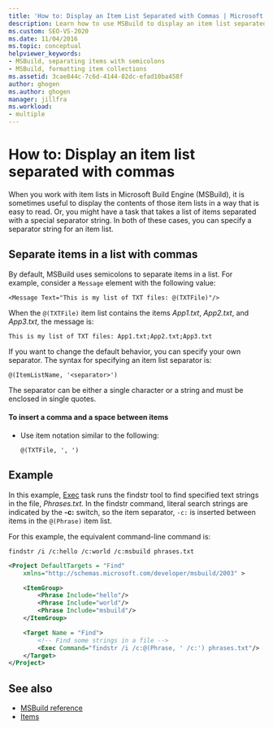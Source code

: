 ```yaml
---
title: 'How to: Display an Item List Separated with Commas | Microsoft Docs'
description: Learn how to use MSBuild to display an item list separated with commas, or specify other separator strings for an item list.
ms.custom: SEO-VS-2020
ms.date: 11/04/2016
ms.topic: conceptual
helpviewer_keywords:
- MSBuild, separating items with semicolons
- MSBuild, formatting item collections
ms.assetid: 3cae844c-7c6d-4144-82dc-efad10ba458f
author: ghogen
ms.author: ghogen
manager: jillfra
ms.workload:
- multiple
---
```

# How to: Display an item list separated with commas

When you work with item lists in Microsoft Build Engine (MSBuild), it is sometimes useful to display the contents of those item lists in a way that is easy to read. Or, you might have a task that takes a list of items separated with a special separator string. In both of these cases, you can specify a separator string for an item list.

## Separate items in a list with commas

By default, MSBuild uses semicolons to separate items in a list. For example, consider a `Message` element with the following value:

`<Message Text="This is my list of TXT files: @(TXTFile)"/>`

When the `@(TXTFile)` item list contains the items *App1.txt*, *App2.txt*, and *App3.txt*, the message is:

`This is my list of TXT files: App1.txt;App2.txt;App3.txt`

If you want to change the default behavior, you can specify your own separator. The syntax for specifying an item list separator is:

`@(ItemListName, '<separator>')`

The separator can be either a single character or a string and must be enclosed in single quotes.

#### To insert a comma and a space between items

- Use item notation similar to the following:

    `@(TXTFile, ', ')`

## Example

In this example, [Exec](../msbuild/exec-task.md) task runs the findstr tool to find specified text strings in the file, *Phrases.txt*. In the findstr command, literal search strings are indicated by the **-c:** switch, so the item separator, `-c:` is inserted between items in the `@(Phrase)` item list.

For this example, the equivalent command-line command is:

`findstr /i /c:hello /c:world /c:msbuild phrases.txt`

```xml
<Project DefaultTargets = "Find"
    xmlns="http://schemas.microsoft.com/developer/msbuild/2003" >

    <ItemGroup>
        <Phrase Include="hello"/>
        <Phrase Include="world"/>
        <Phrase Include="msbuild"/>
    </ItemGroup>

    <Target Name = "Find">
        <!-- Find some strings in a file -->
        <Exec Command="findstr /i /c:@(Phrase, ' /c:') phrases.txt"/>
    </Target>
</Project>
```

## See also

- [MSBuild reference](../msbuild/msbuild-reference.md)
- [Items](../msbuild/msbuild-items.md)
